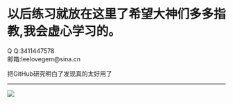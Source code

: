<html>
  <body style:"background-color:wheat;font-size:30px">
    <h1>以后练习就放在这里了希望大神们多多指教,我会虚心学习的。</h1>
    <p style:"color:red;">Q Q:3411447578<br />邮箱:leelovegem@sina.cn</p>
    <p>把GitHub研究明白了发现真的太好用了</p>
    <hr />
    <img src="baidu/img/bd_logo1.jpg">
  </body>
</html>
